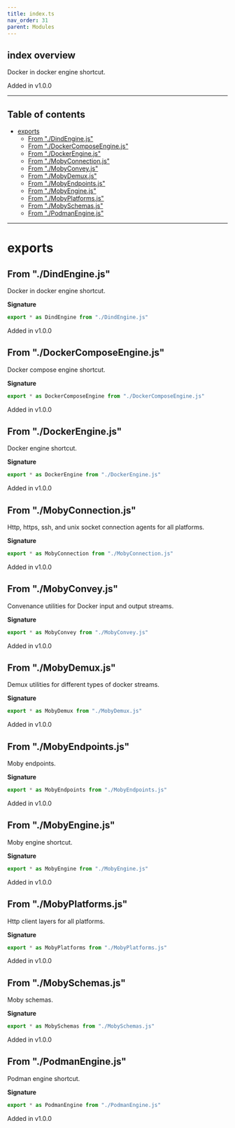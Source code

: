 ```yaml
---
title: index.ts
nav_order: 31
parent: Modules
---
```


## index overview

Docker in docker engine shortcut.

Added in v1.0.0

---

<h2 class="text-delta">Table of contents</h2>

- [exports](#exports)
  - [From "./DindEngine.js"](#from-dindenginejs)
  - [From "./DockerComposeEngine.js"](#from-dockercomposeenginejs)
  - [From "./DockerEngine.js"](#from-dockerenginejs)
  - [From "./MobyConnection.js"](#from-mobyconnectionjs)
  - [From "./MobyConvey.js"](#from-mobyconveyjs)
  - [From "./MobyDemux.js"](#from-mobydemuxjs)
  - [From "./MobyEndpoints.js"](#from-mobyendpointsjs)
  - [From "./MobyEngine.js"](#from-mobyenginejs)
  - [From "./MobyPlatforms.js"](#from-mobyplatformsjs)
  - [From "./MobySchemas.js"](#from-mobyschemasjs)
  - [From "./PodmanEngine.js"](#from-podmanenginejs)

---

# exports

## From "./DindEngine.js"

Docker in docker engine shortcut.

**Signature**

```ts
export * as DindEngine from "./DindEngine.js"
```

Added in v1.0.0

## From "./DockerComposeEngine.js"

Docker compose engine shortcut.

**Signature**

```ts
export * as DockerComposeEngine from "./DockerComposeEngine.js"
```

Added in v1.0.0

## From "./DockerEngine.js"

Docker engine shortcut.

**Signature**

```ts
export * as DockerEngine from "./DockerEngine.js"
```

Added in v1.0.0

## From "./MobyConnection.js"

Http, https, ssh, and unix socket connection agents for all platforms.

**Signature**

```ts
export * as MobyConnection from "./MobyConnection.js"
```

Added in v1.0.0

## From "./MobyConvey.js"

Convenance utilities for Docker input and output streams.

**Signature**

```ts
export * as MobyConvey from "./MobyConvey.js"
```

Added in v1.0.0

## From "./MobyDemux.js"

Demux utilities for different types of docker streams.

**Signature**

```ts
export * as MobyDemux from "./MobyDemux.js"
```

Added in v1.0.0

## From "./MobyEndpoints.js"

Moby endpoints.

**Signature**

```ts
export * as MobyEndpoints from "./MobyEndpoints.js"
```

Added in v1.0.0

## From "./MobyEngine.js"

Moby engine shortcut.

**Signature**

```ts
export * as MobyEngine from "./MobyEngine.js"
```

Added in v1.0.0

## From "./MobyPlatforms.js"

Http client layers for all platforms.

**Signature**

```ts
export * as MobyPlatforms from "./MobyPlatforms.js"
```

Added in v1.0.0

## From "./MobySchemas.js"

Moby schemas.

**Signature**

```ts
export * as MobySchemas from "./MobySchemas.js"
```

Added in v1.0.0

## From "./PodmanEngine.js"

Podman engine shortcut.

**Signature**

```ts
export * as PodmanEngine from "./PodmanEngine.js"
```

Added in v1.0.0
